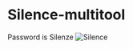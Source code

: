 # Silence-multitool
Password is Silenze
![Silence](https://user-images.githubusercontent.com/126163204/220896912-9b27b02b-70f6-4683-865d-c881b8840c7e.png)

